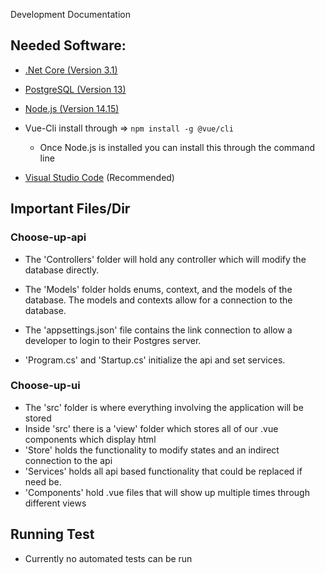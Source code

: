 Development Documentation

## Needed Software:

 - [.Net Core (Version 3.1) ](https://dotnet.microsoft.com/download/dotnet-core)
 - [PostgreSQL (Version 13)](https://www.postgresql.org/download/)
 - [Node.js (Version 14.15)](https://nodejs.org/en/)
 - Vue-Cli install through =>   `npm install -g @vue/cli` 
	 - Once Node.js is installed you can install this through the command line

 - [Visual Studio Code](https://code.visualstudio.com/) (Recommended)

## Important Files/Dir

 ### Choose-up-api
 
 - The 'Controllers' folder will hold any controller which will modify the database directly.
 - The 'Models' folder holds enums, context, and the models of the database. The models and contexts allow
 for a connection to the database.
 
 - The 'appsettings.json' file contains the link connection to allow a developer to login to their Postgres server.
 - 'Program.cs' and  'Startup.cs' initialize the api and set services.
 
 ### Choose-up-ui
 
 - The 'src' folder is where everything involving the application will be stored
 - Inside 'src' there is a 'view' folder which stores all of our .vue components which display html
 - 'Store' holds the functionality to modify states and an indirect connection to the api
 - 'Services' holds all api based functionality that could be replaced if need be.
 - 'Components' hold .vue files that will show up multiple times through different views
 
## Running Test
 - Currently no automated tests can be run 



